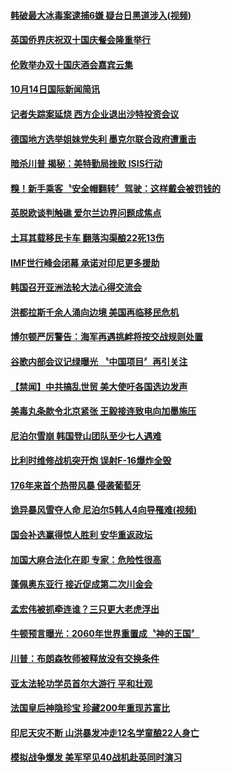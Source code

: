 
#### [韩破最大冰毒案逮捕6嫌 疑台日黑道涉入(视频)](../pages/news202/a1395428.md?t=10151025) 

#### [英国侨界庆祝双十国庆餐会隆重举行](../pages/news202/a1395427.md?t=10151025) 

#### [伦敦举办双十国庆酒会嘉宾云集](../pages/news202/a1395426.md?t=10151025) 

#### [10月14日国际新闻简讯](../pages/news202/a1395414.md?t=10151025) 

#### [记者失踪案延烧 西方企业退出沙特投资会议](../pages/news202/a1395407.md?t=10151025) 

#### [德国地方选举姐妹党失利 墨克尔联合政府遭重击](../pages/news202/a1395411.md?t=10151025) 

#### [暗杀川普 揭秘：美特勤局挫败 ISIS行动](../pages/news202/a1395405.md?t=10151025) 

#### [糗！新手乘客〝安全帽翻转〞驾驶：这样戴会被罚钱的](../pages/news202/a1395404.md?t=10151025) 

#### [英脱欧谈判触礁 爱尔兰边界问题成焦点](../pages/news202/a1395393.md?t=10151025) 

#### [土耳其载移民卡车 翻落沟渠酿22死13伤](../pages/news202/a1395349.md?t=10151025) 

#### [IMF世行峰会闭幕 承诺对印尼更多援助](../pages/news202/a1395354.md?t=10151025) 

#### [韩国召开亚洲法轮大法心得交流会](../pages/news202/a1395356.md?t=10151025) 

#### [洪都拉斯千余人涌向边境 美国再临移民危机](../pages/news202/a1395366.md?t=10151025) 

#### [博尔顿严厉警告：海军再遇挑衅将按交战规则处置](../pages/news202/a1395389.md?t=10151025) 


#### [谷歌内部会议记绿曝光 〝中国项目〞再引关注](../pages/news202/a1395377.md?t=10151025) 

#### [【禁闻】中共搞乱世贸 美大使吁各国选边发声](../pages/news202/a1395365.md?t=10151025) 

#### [美毒丸条款令北京紧张 王毅接连致电向加墨施压](../pages/news202/a1395363.md?t=10151025) 


#### [尼泊尔雪崩 韩国登山团队至少七人遇难](../pages/news202/a1395351.md?t=10151025) 

#### [比利时维修战机突开炮 误射F-16爆炸全毁](../pages/news202/a1395341.md?t=10151025) 

#### [176年来首个热带风暴 侵袭葡萄牙](../pages/news202/a1395330.md?t=10151025) 

#### [诡异暴风雪夺人命 尼泊尔5韩人4向导罹难(视频)](../pages/news202/a1395326.md?t=10151025) 

#### [国会补选赢得惊人胜利 安华重返政坛](../pages/news202/a1395328.md?t=10151025) 

#### [加国大麻合法化在即 专家：危险性很高](../pages/news202/a1395316.md?t=10151025) 

#### [蓬佩奥东亚行  接近促成第二次川金会](../pages/news202/a1395311.md?t=10151025) 

#### [孟宏伟被抓牵连谁？三只更大老虎浮出](../pages/news202/a1395078.md?t=10151025) 


#### [牛顿预言曝光：2060年世界重置成〝神的王国〞](../pages/news202/a1395233.md?t=10151025) 

#### [川普：布朗森牧师被释放没有交换条件](../pages/news202/a1395295.md?t=10151025) 


#### [亚太法轮功学员首尔大游行 平和壮观](../pages/news202/a1395276.md?t=10151025) 

#### [法国皇后神隐珍宝 珍藏200年重现苏富比](../pages/news202/a1395266.md?t=10151025) 

#### [印尼天灾不断 山洪暴发冲走12名学童酿22人身亡](../pages/news202/a1395263.md?t=10151025) 

#### [模拟战争爆发 美军罕见40战机赴英同时演习](../pages/news202/a1395238.md?t=10151025) 

